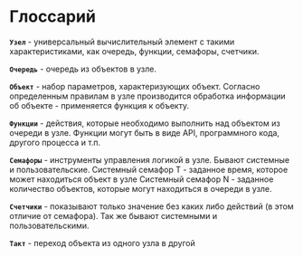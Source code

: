 # Глоссарий

**`Узел`** - универсальный вычислительный элемент с такими характеристиками, как очередь, функции, семафоры, счетчики.

**`Очередь`** - очередь из объектов в узле.


**`Объект`** - набор параметров, характеризующих объект.
Согласно определенным правилам в узле производится обработка информации об объекте - применяется функция к объекту.

**`Функции`** - действия, которые необходимо выполнить над объектом из очереди в узле. Функции могут быть в виде API, программного кода, другого процесса и т.п.

**`Семафоры`** - инструменты управления логикой в узле. Бывают системные и пользовательские.
Системный семафор T - заданное время, которое может находиться объект в узле
Системный семафор N - заданное количество объектов, которые могут находиться в очереди в узле.

**`Счетчики`** - показывают только значение без каких либо действий (в этом отличие от семафора). Так же бывают системными и пользовательскими.

**`Такт`** - переход объекта из одного узла в другой
